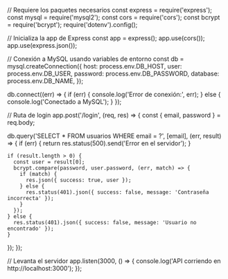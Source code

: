 // Requiere los paquetes necesarios
const express = require('express');
const mysql = require('mysql2');
const cors = require('cors');
const bcrypt = require('bcrypt');
require('dotenv').config();

// Inicializa la app de Express
const app = express();
app.use(cors());
app.use(express.json());

// Conexión a MySQL usando variables de entorno
const db = mysql.createConnection({
  host: process.env.DB_HOST,
  user: process.env.DB_USER,
  password: process.env.DB_PASSWORD,
  database: process.env.DB_NAME,
});

db.connect((err) => {
  if (err) {
    console.log('Error de conexión:', err);
  } else {
    console.log('Conectado a MySQL');
  }
});

// Ruta de login
app.post('/login', (req, res) => {
  const { email, password } = req.body;

  db.query('SELECT * FROM usuarios WHERE email = ?', [email], (err, result) => {
    if (err) {
      return res.status(500).send('Error en el servidor');
    }

    if (result.length > 0) {
      const user = result[0];
      bcrypt.compare(password, user.password, (err, match) => {
        if (match) {
          res.json({ success: true, user });
        } else {
          res.status(401).json({ success: false, message: 'Contraseña incorrecta' });
        }
      });
    } else {
      res.status(401).json({ success: false, message: 'Usuario no encontrado' });
    }
  });
});

// Levanta el servidor
app.listen(3000, () => {
  console.log('API corriendo en http://localhost:3000');
});
